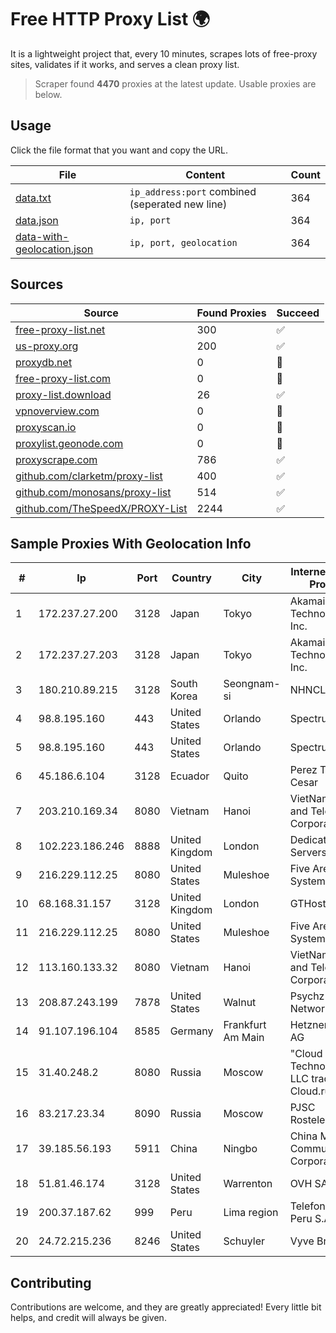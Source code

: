 
# Free HTTP Proxy List 🌍

It is a lightweight project that, every 10 minutes, scrapes lots of free-proxy sites, validates if it works, and serves a clean proxy list.


> Scraper found **4470** proxies at the latest update. Usable proxies are below.

## Usage

Click the file format that you want and copy the URL.


|File|Content|Count|
|----|-------|-----|
|[data.txt](https://raw.githubusercontent.com/themiralay/Proxy-List-World/master/data.txt)|`ip_address:port` combined (seperated new line)|364|
|[data.json](https://raw.githubusercontent.com/themiralay/Proxy-List-World/master/data.json)|`ip, port`|364|
|[data-with-geolocation.json](https://raw.githubusercontent.com/themiralay/Proxy-List-World/master/data-with-geolocation.json)|`ip, port, geolocation`|364|

## Sources

|Source|Found Proxies|Succeed|
|------|-------------|-------|
|[free-proxy-list.net](https://free-proxy-list.net)|300|✅|
|[us-proxy.org](https://www.us-proxy.org)|200|✅|
|[proxydb.net](http://proxydb.net)|0|🚫|
|[free-proxy-list.com](https://free-proxy-list.com/?page=&port=&type%5B%5D=http&type%5B%5D=https&up_time=0&search=Search)|0|🚫|
|[proxy-list.download](https://www.proxy-list.download/HTTP)|26|✅|
|[vpnoverview.com](https://vpnoverview.com/privacy/anonymous-browsing/free-proxy-servers)|0|🚫|
|[proxyscan.io](https://www.proxyscan.io)|0|🚫|
|[proxylist.geonode.com](https://proxylist.geonode.com/api/proxy-list?limit=300&page=1&sort_by=lastChecked&sort_type=desc&protocols=http,https)|0|🚫|
|[proxyscrape.com](https://api.proxyscrape.com/v2/?request=displayproxies&protocol=http&timeout=10000&country=all&ssl=all&anonymity=all)|786|✅|
|[github.com/clarketm/proxy-list](https://raw.githubusercontent.com/clarketm/proxy-list/master/proxy-list-raw.txt)|400|✅|
|[github.com/monosans/proxy-list](https://raw.githubusercontent.com/monosans/proxy-list/main/proxies/http.txt)|514|✅|
|[github.com/TheSpeedX/PROXY-List](https://raw.githubusercontent.com/TheSpeedX/PROXY-List/master/http.txt)|2244|✅|


## Sample Proxies With Geolocation Info

|#|Ip|Port|Country|City|Internet Service Provider|
|-|--|----|-------|----|-------------------------|
|1|172.237.27.200|3128|Japan|Tokyo|Akamai Technologies, Inc.|
|2|172.237.27.203|3128|Japan|Tokyo|Akamai Technologies, Inc.|
|3|180.210.89.215|3128|South Korea|Seongnam-si|NHNCLOUD|
|4|98.8.195.160|443|United States|Orlando|Spectrum|
|5|98.8.195.160|443|United States|Orlando|Spectrum|
|6|45.186.6.104|3128|Ecuador|Quito|Perez Tito Julio Cesar|
|7|203.210.169.34|8080|Vietnam|Hanoi|VietNam Post and Telecom Corporation|
|8|102.223.186.246|8888|United Kingdom|London|Dedicated Servers|
|9|216.229.112.25|8080|United States|Muleshoe|Five Area Systems, LLC|
|10|68.168.31.157|3128|United Kingdom|London|GTHost|
|11|216.229.112.25|8080|United States|Muleshoe|Five Area Systems, LLC|
|12|113.160.133.32|8080|Vietnam|Hanoi|VietNam Post and Telecom Corporation|
|13|208.87.243.199|7878|United States|Walnut|Psychz Networks|
|14|91.107.196.104|8585|Germany|Frankfurt Am Main|Hetzner Online AG|
|15|31.40.248.2|8080|Russia|Moscow|"Cloud Technologies" LLC trading as Cloud.ru|
|16|83.217.23.34|8090|Russia|Moscow|PJSC Rostelecom|
|17|39.185.56.193|5911|China|Ningbo|China Mobile Communications Corporation|
|18|51.81.46.174|3128|United States|Warrenton|OVH SAS|
|19|200.37.187.62|999|Peru|Lima region|Telefonica del Peru S.A.A.|
|20|24.72.215.236|8246|United States|Schuyler|Vyve Broadband|



## Contributing

Contributions are welcome, and they are greatly appreciated! Every
little bit helps, and credit will always be given.

